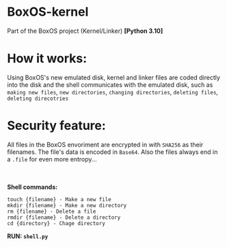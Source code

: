 # BoxOS-kernel

Part of the BoxOS project (Kernel/Linker) **[Python 3.10]**


# How it works:

Using BoxOS's new emulated disk, kernel and linker files are coded directly into the disk and the shell communicates with the emulated disk, such as `making new files`, `new directories`, `changing directories`, `deleting files`, `deleting direcotries`


# Security feature:

All files in the BoxOS envoriment are encrypted in with `SHA256` as their filenames. The file's data is encoded in `Base64`. Also the files always end in a `.file` for even more entropy...


<br></br>
**Shell commands:**
```
touch {filename} - Make a new file
mkdir {filename} - Make a new directory
rm {filename} - Delete a file
rmdir {filename} - Delete a directory
cd {directory} - Chage directory
```

**RUN: `shell.py`**



